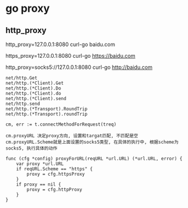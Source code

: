# go proxy

## http_proxy
http_proxy=127.0.0.1:8080 curl-go baidu.com

https_proxy=127.0.0.1:8080 curl-go https://baidu.com

http_proxy=socks5://127.0.0.1:8080 curl-go http://baidu.com

```
net/http.Get
net/http.(*Client).Get
net/http.(*Client).Do
net/http.(*Client).do
net/http.(*Client).send
net/http.send
net/http.(*Transport).RoundTrip
net/http.(*Transport).roundTrip

cm, err := t.connectMethodForRequest(treq)

cm.proxyURL 决定proxy方向, 设置和targat匹配, 不匹配是空
cm.proxyURL.Scheme就是上面设置的socks5类型, 在具体的执行中, 根据scheme为socks5, 执行具体的动作

func (cfg *config) proxyForURL(reqURL *url.URL) (*url.URL, error) {
	var proxy *url.URL
	if reqURL.Scheme == "https" {
		proxy = cfg.httpsProxy
	}
	if proxy == nil {
		proxy = cfg.httpProxy
    }
}
```
